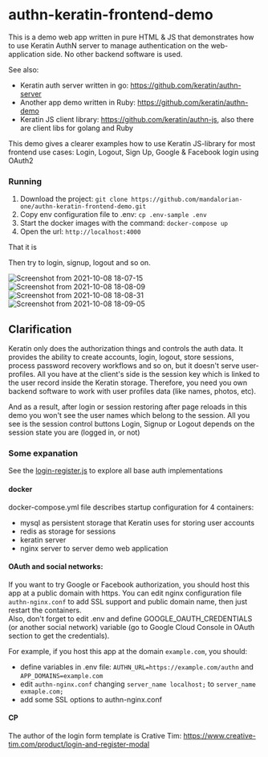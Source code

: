 # authn-keratin-frontend-demo

This is a demo web app written in pure HTML & JS that demonstrates how to use Keratin AuthN server to manage authentication on the web-application side. No other backend software is used.

See also: 
* Keratin auth server written in go: https://github.com/keratin/authn-server
* Another app demo written in Ruby: https://github.com/keratin/authn-demo
* Keratin JS client library: https://github.com/keratin/authn-js, also there are client libs for golang and Ruby

This demo gives a clearer examples how to use Keratin JS-library for most frontend use cases: Login, Logout, Sign Up, Google & Facebook login using OAuth2

### Running

1. Download the project: `git clone https://github.com/mandalorian-one/authn-keratin-frontend-demo.git`
2. Copy env configuration file to .env: `cp .env-sample .env`
3. Start the docker images with the command: `docker-compose up`
4. Open the url: `http://localhost:4000`

That it is

Then try to login, signup, logout and so on.

![Screenshot from 2021-10-08 18-07-15](https://user-images.githubusercontent.com/41936843/136565100-7d0bf186-b146-4183-aee0-00c53796eb0f.png)
![Screenshot from 2021-10-08 18-08-09](https://user-images.githubusercontent.com/41936843/136565108-1c6d9ac0-c469-48f8-a6b4-69828c85f883.png)
![Screenshot from 2021-10-08 18-08-31](https://user-images.githubusercontent.com/41936843/136565111-d7933809-5744-47a3-b9d8-17ccfece62e8.png)
![Screenshot from 2021-10-08 18-09-05](https://user-images.githubusercontent.com/41936843/136565112-1fc8700d-d87d-4a41-94c5-fa732977dc34.png)


## Сlarification 

Keratin only does the authorization things and controls the auth data. It provides the ability to create accounts, login, logout, store sessions, process password recovery workflows and so on, but it doesn't serve user-profiles. All you have at the client's side is the session key which is linked to the user record inside the Keratin storage. Therefore, you need you own backend software to work with user profiles data (like names, photos, etc). 

And as a result, after login or session restoring after page reloads in this demo you won't see the user names which belong to the session. All you see is the session control buttons Login, Signup or Logout depends on the session state you are (logged in, or not)

### Some expanation

See the [login-register.js](/www/assets/js/login-register.js) to explore all base auth implementations

#### docker

docker-compose.yml file describes startup configuration for 4 containers: 
* mysql as persistent storage that Keratin uses for storing user accounts
* redis as storage for sessions
* keratin server
* nginx server to server demo web application

#### OAuth and social networks:

If you want to try Google or Facebook authorization, you should host this app at a public domain with https. You can edit nginx configuration file `authn-nginx.conf` to add SSL support and public domain name, then just restart the containers.  
Also, don't forget to edit .env and define GOOGLE_OAUTH_CREDENTIALS (or another social network) variable (go to Google Cloud Console in OAuth section to get the credentials). 

For example, if you host this app at the domain `example.com`, you should: 
* define variables in .env file: `AUTHN_URL=https://example.com/authn` and `APP_DOMAINS=example.com`
* edit `authn-nginx.conf` changing `server_name localhost;` to `server_name exmaple.com;`
* add some SSL options to authn-nginx.conf

#### CP

The author of the login form template is Crative Tim: https://www.creative-tim.com/product/login-and-register-modal


